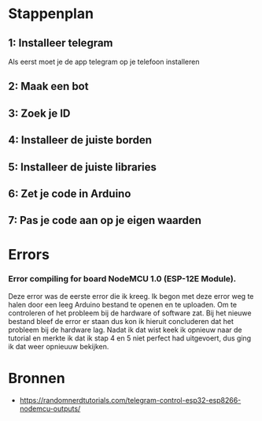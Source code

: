 # Stappenplan

## 1: Installeer telegram

Als eerst moet je de app telegram op je telefoon installeren

## 2: Maak een bot


## 3: Zoek je ID

## 4: Installeer de juiste borden

## 5: Installeer de juiste libraries

## 6: Zet je code in Arduino

## 7: Pas je code aan op je eigen waarden

# Errors
### Error compiling for board NodeMCU 1.0 (ESP-12E Module).
Deze error was de eerste error die ik kreeg.
Ik begon met deze error weg te halen door een leeg Arduino bestand te openen en te uploaden. Om te controleren of het probleem bij de hardware of software zat.
Bij het nieuwe bestand bleef de error er staan dus kon ik hieruit concluderen dat het probleem bij de hardware lag. 
Nadat ik dat wist keek ik opnieuw naar de tutorial en merkte ik dat ik stap 4 en 5 niet perfect had uitgevoert, dus ging ik dat weer opnieuuw bekijken.


# Bronnen
- https://randomnerdtutorials.com/telegram-control-esp32-esp8266-nodemcu-outputs/
